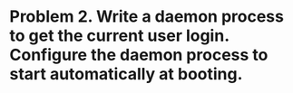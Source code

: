 # Problem 2. Write a daemon process to get the current user login. Configure the daemon process to start automatically at booting.